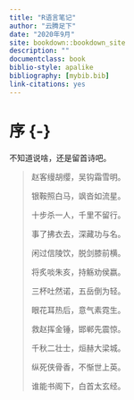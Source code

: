 ```yaml
---
title: "R语言笔记"
author: "云腾足下"
date: "2020年9月"
site: bookdown::bookdown_site
description: ""
documentclass: book
biblio-style: apalike
bibliography: [mybib.bib]
link-citations: yes
---
```




# 序 {-}

不知道说啥，还是留首诗吧。

>赵客缦胡缨，吴钩霜雪明。
>
>银鞍照白马，飒沓如流星。
>
>十步杀一人，千里不留行。
>
>事了拂衣去，深藏功与名。
>
>闲过信陵饮，脱剑膝前横。
>
>将炙啖朱亥，持觞劝侯嬴。
>
>三杯吐然诺，五岳倒为轻。
>
>眼花耳热后，意气素霓生。
>
>救赵挥金锤，邯郸先震惊。
>
>千秋二壮士，烜赫大梁城。
>
>纵死侠骨香，不惭世上英。
>
>谁能书阁下，白首太玄经。







